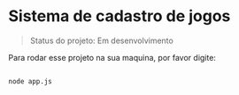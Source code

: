 # Sistema de cadastro de jogos

> Status do projeto: Em desenvolvimento

Para rodar esse projeto na sua maquina, por favor digite:

```

node app.js
``` 
